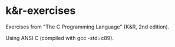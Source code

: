 # k&r-exercises

Exercises from "The C Programming Language" (K&R, 2nd edition). 

Using ANSI C (compiled with gcc -std=c89).
